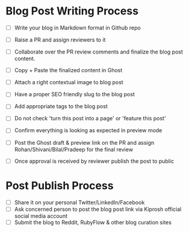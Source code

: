 # Blog Post Writing Process

- [ ] Write your blog in Markdown format in Github repo
- [ ] Raise a PR and assign reviewers to it
- [ ] Collaborate over the PR review comments and finalize the blog post content. 
- [ ] Copy + Paste the finalized content in Ghost
- [ ] Attach a right contextual image to blog post
- [ ] Have a proper SEO friendly slug to the blog post
- [ ] Add appropriate tags to the blog post
- [ ] Do not check 'turn this post into a page' or 'feature this post'
- [ ] Confirm everything is looking as expected in preview mode
- [ ] Post the Ghost draft & preview link on the PR and assign Rohan/Shivani/Bilal/Pradeep for the final review
- [ ] Once approval is received by reviewer publish the post to public


# Post Publish Process
- [ ] Share it on your personal Twitter/LinkedIn/Facebook
- [ ] Ask concerned person to post the blog post link via Kiprosh official social media account
- [ ] Submit the blog to Reddit, RubyFlow & other blog curation sites
